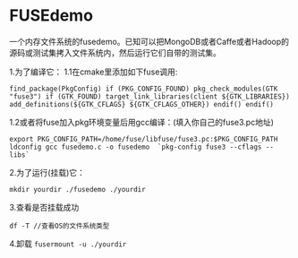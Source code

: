 # FUSEdemo
一个内存文件系统的fusedemo。已知可以把MongoDB或者Caffe或者Hadoop的源码或测试集拷入文件系统内，然后运行它们自带的测试集。

1.为了编译它：
1.1在cmake里添加如下fuse调用:

``find_package(PkgConfig)
if (PKG_CONFIG_FOUND)
  pkg_check_modules(GTK "fuse3")
  if (GTK_FOUND)
    target_link_libraries(client ${GTK_LIBRARIES})
    add_definitions(${GTK_CFLAGS} ${GTK_CFLAGS_OTHER})
  endif()
endif()``

1.2或者将fuse加入pkg环境变量后用gcc编译：(填入你自己的fuse3.pc地址)

``export PKG_CONFIG_PATH=/home/fuse/libfuse/fuse3.pc:$PKG_CONFIG_PATH
ldconfig
gcc fusedemo.c -o fusedemo  `pkg-config fuse3 --cflags --libs` ``

2.为了运行(挂载)它：

``mkdir yourdir
./fusedemo ./yourdir``

3.查看是否挂载成功

``df -T //查看OS的文件系统类型``

4.卸载
``fusermount -u ./yourdir``